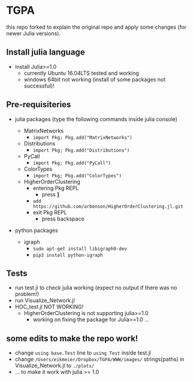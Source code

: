 # TGPA

this repo forked to explain the original repo and apply some changes (for newer Julia versions).

## Install julia language
- install Julia>=1.0
    - currently Ubuntu 16.04LTS tested and working
    - windows 64bit not working (install of some packages not successful)!

## Pre-requisiteries 
- julia packages (type the following commands inside julia console)
    - MatrixNetworks
    	- ```import Pkg; Pkg.add("MatrixNetworks")```
    - Distributions
    	- ```import Pkg; Pkg.add("Distributions")```
    - PyCall
    	- ```import Pkg; Pkg.add("PyCall")```
    - ColorTypes
        - ```import Pkg; Pkg.add("ColorTypes")``` 
    - HigherOrderClustering
        - entering Pkg REPL
            - press **]** 
        - ```add  https://github.com/arbenson/HigherOrderClustering.jl.git```
        - exit Pkg REPL
            - press backspace

- python packages
    - igraph
        - ```sudo apt-get install libigraph0-dev```
        - ```pip3 install python-igraph ```


## Tests
- run test.jl to check julia working (expect no output if there was no problem!)
- run Visualize_Network.jl
- HOC_test.jl NOT WORKING!
    - HigherOrderClustering is not supporting julia>=1.0
        - working on fixing the package for Julia>=1.0 ...

## some edits to make the repo work!
- change ```using base.Test``` line to ```using Test``` inside test.jl
- change ```/Users/eikmeier/Dropbox/TGPA/WWW/images/``` strings(paths) in Visualize_Network.jl to ```./plots/```
- ... to make it work with julia >= 1.0
